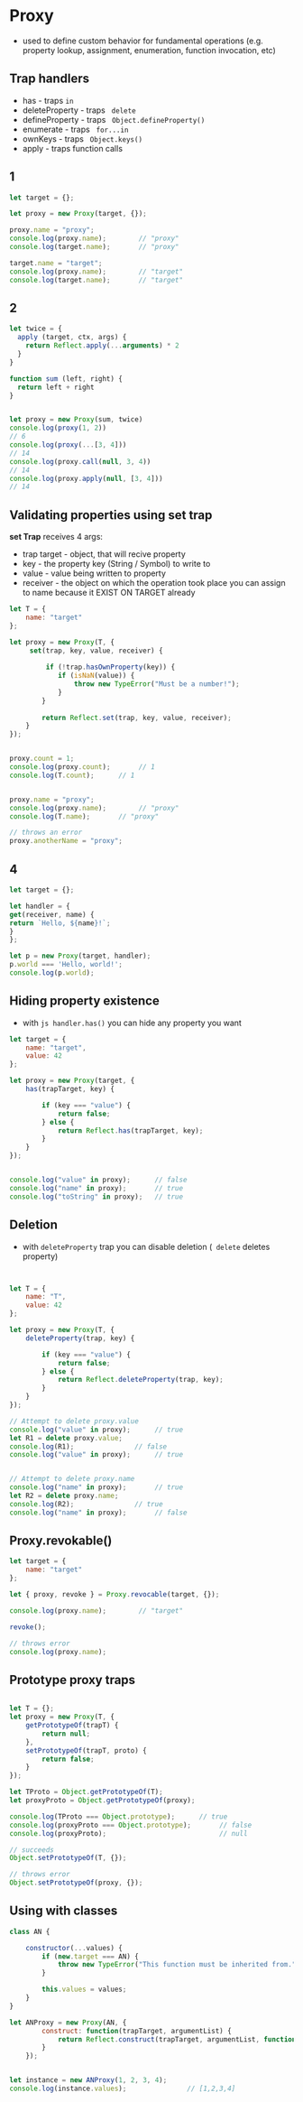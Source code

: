 # Proxy
* used to define custom behavior for fundamental operations (e.g. property lookup, assignment, enumeration, function invocation, etc)

## Trap handlers
* has - traps ```in```
* deleteProperty - traps ``` delete```
* defineProperty - traps ``` Object.defineProperty()```
* enumerate - traps ``` for...in```
* ownKeys - traps ``` Object.keys()```
* apply - traps function calls

## 1
```js
let target = {};

let proxy = new Proxy(target, {});

proxy.name = "proxy";
console.log(proxy.name);        // "proxy"
console.log(target.name);       // "proxy"

target.name = "target";
console.log(proxy.name);        // "target"
console.log(target.name);       // "target"
```

## 2
```js
let twice = {
  apply (target, ctx, args) {
    return Reflect.apply(...arguments) * 2
  }
}

function sum (left, right) {
  return left + right
}


let proxy = new Proxy(sum, twice)
console.log(proxy(1, 2))
// 6
console.log(proxy(...[3, 4]))
// 14
console.log(proxy.call(null, 3, 4))
// 14
console.log(proxy.apply(null, [3, 4]))
// 14

```


## Validating properties using set trap
**set Trap** receives 4 args:
* trap target - object, that will recive property
* key - the property key (String / Symbol) to write to
* value - value being written to property
* receiver - the object on which the operation took place
you can assign to name because it EXIST ON TARGET already

```js
let T = {
    name: "target"
};

let proxy = new Proxy(T, {
     set(trap, key, value, receiver) {
        
         if (!trap.hasOwnProperty(key)) {
            if (isNaN(value)) {
                throw new TypeError("Must be a number!");
            }
        }
        
        return Reflect.set(trap, key, value, receiver);
    }
});


proxy.count = 1;
console.log(proxy.count);       // 1
console.log(T.count);      // 1


proxy.name = "proxy";
console.log(proxy.name);        // "proxy"
console.log(T.name);       // "proxy"

// throws an error
proxy.anotherName = "proxy";


```
## 4
```js
let target = {};

let handler = {
get(receiver, name) {
return `Hello, ${name}!`;
}
};

let p = new Proxy(target, handler);
p.world === 'Hello, world!';
console.log(p.world);
```

## Hiding property existence
* with ```js handler.has()``` you can hide any property you want
```js
let target = {
    name: "target",
    value: 42
};

let proxy = new Proxy(target, {
    has(trapTarget, key) {

        if (key === "value") {
            return false;
        } else {
            return Reflect.has(trapTarget, key);
        }
    }
});


console.log("value" in proxy);      // false
console.log("name" in proxy);       // true
console.log("toString" in proxy);   // true

```


## Deletion
* with ```deleteProperty``` trap you can disable deletion (``` delete``` deletes property)
```js


let T = {
    name: "T",
    value: 42
};

let proxy = new Proxy(T, {
    deleteProperty(trap, key) {

        if (key === "value") {
            return false;
        } else {
            return Reflect.deleteProperty(trap, key);
        }
    }
});

// Attempt to delete proxy.value
console.log("value" in proxy);      // true
let R1 = delete proxy.value;
console.log(R1);               // false
console.log("value" in proxy);      // true


// Attempt to delete proxy.name
console.log("name" in proxy);       // true
let R2 = delete proxy.name;
console.log(R2);               // true
console.log("name" in proxy);       // false


```


## Proxy.revokable()
```js
let target = {
    name: "target"
};

let { proxy, revoke } = Proxy.revocable(target, {});

console.log(proxy.name);        // "target"

revoke();

// throws error
console.log(proxy.name);
```

## Prototype proxy traps


```js

let T = {};
let proxy = new Proxy(T, {
    getPrototypeOf(trapT) {
        return null;
    },
    setPrototypeOf(trapT, proto) {
        return false;
    }
});

let TProto = Object.getPrototypeOf(T);
let proxyProto = Object.getPrototypeOf(proxy);

console.log(TProto === Object.prototype);      // true
console.log(proxyProto === Object.prototype);       // false
console.log(proxyProto);                            // null

// succeeds
Object.setPrototypeOf(T, {});

// throws error
Object.setPrototypeOf(proxy, {});
```


## Using with classes
```js
class AN {

    constructor(...values) {
        if (new.target === AN) {
            throw new TypeError("This function must be inherited from.");
        }

        this.values = values;
    }
}

let ANProxy = new Proxy(AN, {
        construct: function(trapTarget, argumentList) {
            return Reflect.construct(trapTarget, argumentList, function() {});
        }
    });


let instance = new ANProxy(1, 2, 3, 4);
console.log(instance.values);               // [1,2,3,4]
```
